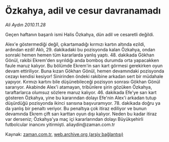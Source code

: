 # Özkahya, adil ve cesur davranamadı

*Ali Aydın 2010.11.28*

<td class="news-spot">
<p>Geçen haftanın başarılı ismi Halis Özkahya, dün adil ve cesaretli değildi.</p>
<p><p>Alex'e göstermediği değil, çıkartamadığı kırmızı kartın altında ezildi, ardından ezdi! Aklı, 29. dakikadaki bu pozisyonda kalan Özkahya, ondan sonraki hemen hemen tüm kararlarda yanlış yaptı. 48. dakikada Gökhan Gönül, rakibi Ekrem'den sıyrıldığı anda bomboş durumda orta yapacakken faule maruz kalıyor. Bu bölümde Ekrem'in sarı kart görmesi gerekirken oyun devam ettiriliyor. Buna kızan Gökhan Gönül, hemen devamındaki pozisyonda cezayı kendisi kesiyor! Sinirinden öndeki rakibine arkadan sert bir müdahale yapıyor. Kırmızı kartını bile düşünebileceği pozisyon sonrası Gökhan Gönül sararıyor. Akabinde Alex'i atamayan, tribünlere şirin gözüken Özkahya, taraftarlarca olumsuz sözlere maruz kalıyor. 46. dakikada Efe'ye sarı kart gösteren Özkahya, yine bu kararından dolayı Efe'nin Alex'i arkadan tutup düşürdüğü pozisyonda ikinci sarısına başvuramıyor. 78. dakikada doğru ya da yanlış bir penaltı veriyor. Bu penaltıya çok itiraz ediliyor ve bunun devamında Ekrem çift sarı karttan oyun dışı kalıyor. Neden bu kadar itiraz var derseniz; Özkahya'ya maç içi kararlarından dolayı Büyükşehirli futbolcular inancını yitirmişti. ali­ay­din@za­man.com.tr</p>
<a href="http://web.archive.org/web/20101130064330/mailto:aliaydin@zaman.com.tr">
</a></p></td>

Kaynak: [zaman.com.tr](http://zaman.com.tr/yazar.do?yazino=1057924), [web.archive.org (arşiv bağlantısı)](http://web.archive.org/web/20101130064330/http://zaman.com.tr/yazar.do?yazino=1057924)
